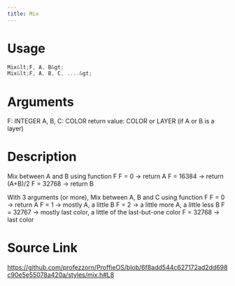 ```yaml
---
title: Mix
---
```


# Usage
```cpp
Mix&lt;F, A, B&gt;
Mix&lt;F, A, B, C, ....&gt;
```

# Arguments
F: INTEGER
A, B, C: COLOR
return value: COLOR or LAYER (if A or B is a layer)

# Description

Mix between A and B using function F
F = 0 -> return A
F = 16384 -> return (A+B)/2
F = 32768 -> return B

With 3 arguments (or more), Mix between A, B and C using function F
F = 0 -> return A
F = 1 -> mostly A, a little B
F = 2 -> a little more A, a little less B
F = 32767 -> mostly last color, a little of the last-but-one color
F = 32768 -> last color

# Source Link
https://github.com/profezzorn/ProffieOS/blob/6f8add544c627172ad2dd698c90e5e55078a420a/styles/mix.h#L8
